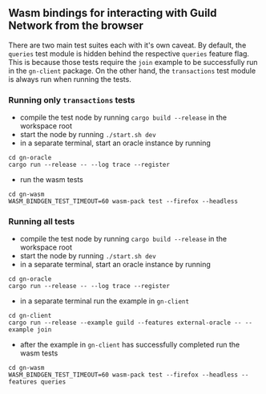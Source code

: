 ## Wasm bindings for interacting with Guild Network from the browser
There are two main test suites each with it's own caveat. By default, the
`queries` test module is hidden behind the respective `queries` feature flag.
This is because those tests require the `join` example to be successfully run
in the `gn-client` package. On the other hand, the `transactions` test module
is always run when running the tests.

### Running only `transactions` tests

- compile the test node by running `cargo build --release` in the workspace root
- start the node by running `./start.sh dev`
- in a separate terminal, start an oracle instance by running
```
cd gn-oracle
cargo run --release -- --log trace --register
```
- run the wasm tests
```
cd gn-wasm
WASM_BINDGEN_TEST_TIMEOUT=60 wasm-pack test --firefox --headless
```

### Running all tests
- compile the test node by running `cargo build --release` in the workspace root
- start the node by running `./start.sh dev`
- in a separate terminal, start an oracle instance by running
```
cd gn-oracle
cargo run --release -- --log trace --register
```
- in a separate terminal run the example in `gn-client`
```
cd gn-client
cargo run --release --example guild --features external-oracle -- --example join
```
- after the example in `gn-client` has successfully completed run the wasm tests
```
cd gn-wasm
WASM_BINDGEN_TEST_TIMEOUT=60 wasm-pack test --firefox --headless --features queries
```
